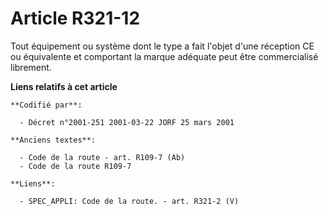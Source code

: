 # Article R321-12

Tout équipement ou système dont le type a fait l'objet d'une réception CE ou équivalente et comportant la marque adéquate
peut être commercialisé librement.

**Liens relatifs à cet article**

	**Codifié par**:

	  - Décret n°2001-251 2001-03-22 JORF 25 mars 2001

	**Anciens textes**:

	  - Code de la route - art. R109-7 (Ab)
	  - Code de la route R109-7

	**Liens**:

	  - SPEC_APPLI: Code de la route. - art. R321-2 (V)
